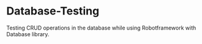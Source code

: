# Database-Testing
Testing CRUD operations in the database while using Robotframework with Database library.

